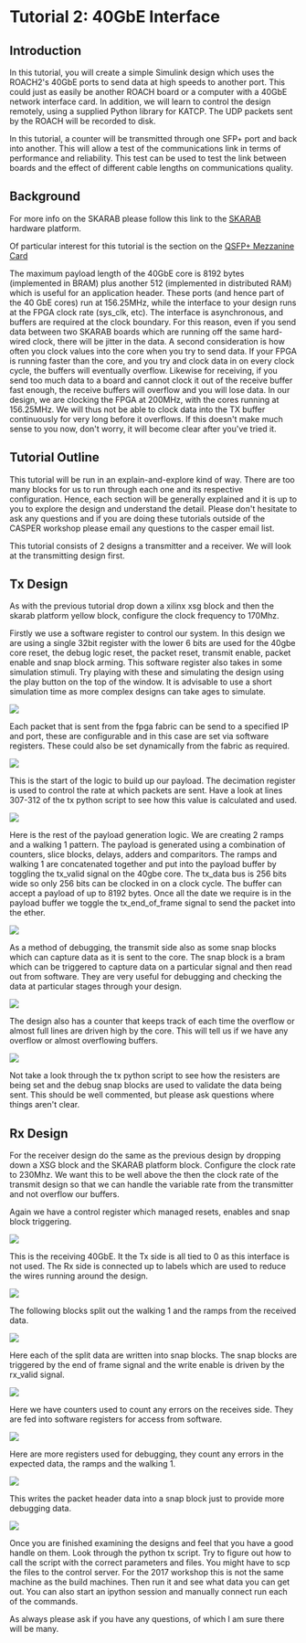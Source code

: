 # Tutorial 2: 40GbE Interface

## Introduction ##
In this tutorial, you will create a simple Simulink design which uses the ROACH2's 40GbE ports to send data at high speeds to another port. This could just as easily be another ROACH board or a computer with a 40GbE network interface card. In addition, we will learn to control the design remotely, using a supplied Python library for KATCP. The UDP packets sent by the ROACH will be recorded to disk.

In this tutorial, a counter will be transmitted through one SFP+ port and back into another. This will allow a test of the communications link in terms of performance and reliability. This test can be used to test the link between boards and the effect of different cable lengths on communications quality.

## Background ##
For more info on the SKARAB please follow this link to the [SKARAB](https://github.com/casper-astro/casper-hardware/wiki/SKARAB) hardware platform.

Of particular interest for this tutorial is the section on the [QSFP+ Mezzanine Card](https://github.com/casper-astro/casper-hardware/wiki/SKARAB#QSFP_Mezzanine_Card)

The maximum payload length of the 40GbE core is 8192 bytes (implemented in BRAM) plus another 512 (implemented in distributed RAM) which is useful for an application header. These ports (and hence part of the 40 GbE cores) run at 156.25MHz, while the interface to your design runs at the FPGA clock rate (sys_clk, etc). The interface is asynchronous, and buffers are required at the clock boundary. For this reason, even if you send data between two SKARAB boards which are running off the same hard-wired clock, there will be jitter in the data. A second consideration is how often you clock values into the core when you try to send data. If your FPGA is running faster than the core, and you try and clock data in on every clock cycle, the buffers will eventually overflow. Likewise for receiving, if you send too much data to a board and cannot clock it out of the receive buffer fast enough, the receive buffers will overflow and you will lose data. In our design, we are clocking the FPGA at 200MHz, with the cores running at 156.25MHz. We will thus not be able to clock data into the TX buffer continuously for very long before it overflows. If this doesn't make much sense to you now, don't worry, it will become clear after you've tried it.

## Tutorial Outline ##
This tutorial will be run in an explain-and-explore kind of way. There are too many blocks for us to run through each one and its respective configuration. Hence, each section will be generally explained and it is up to you to explore the design and understand the detail. Please don't hesitate to ask any questions and if you are doing these tutorials outside of the CASPER workshop please email any questions to the casper email list.

This tutorial consists of 2 designs a transmitter and a receiver. We will look at the transmitting design first.

## Tx Design ##

As with the previous tutorial drop down a xilinx xsg block and then the skarab platform yellow block, configure the clock frequency to 170Mhz.

Firstly we use a software register to control our system. In this design we are using a single 32bit register with the lower 6 bits are used for the 40gbe core reset, the debug logic reset, the packet reset, transmit enable, packet enable and snap block arming. This software register also takes in some simulation stimuli. Try playing with these and simulating the design using the play button on the top of the window. It is advisable to use a short simulation time as more complex designs can take ages to simulate.

![](../../_static/img/skarab/tut_40gbe/Tx_control.png)


Each packet that is sent from the fpga fabric can be send to a specified IP and port, these are configurable and in this case are set via software registers. These could also be set dynamically from the fabric as required.

![](../../_static/img/skarab/tut_40gbe/tx_ip_port_registers.png)


This is the start of the logic to build up our payload. The decimation register is used to control the rate at which packets are sent. Have a look at lines 307-312 of the tx python script to see how this value is calculated and used.

![](../../_static/img/skarab/tut_40gbe/Tx_decimation_logic.png)

Here is the rest of the payload generation logic. We are creating 2 ramps and a walking 1 pattern. The payload is generated using a combination of counters, slice blocks, delays, adders and comparitors. The ramps and walking 1 are concatenated together and put into the payload buffer by toggling the tx_valid signal on the 40gbe core. The tx_data bus is 256 bits wide so only 256 bits can be clocked in on a clock cycle. The buffer can accept a payload of up to 8192 bytes. Once all the date we require is in the payload buffer we toggle the tx_end_of_frame signal to send the packet into the ether. 

![](../../_static/img/skarab/tut_40gbe/tx_40gbe.png)

As a method of debugging, the transmit side also as some snap blocks which can capture data as it is sent to the core. The snap block is a bram which can be triggered to capture data on a particular signal and then read out from software. They are very useful for debugging and checking the data at particular stages through your design. 

![](../../_static/img/skarab/tut_40gbe/Tx_snapshot_blocks.png)

The design also has a counter that keeps track of each time the overflow or almost full lines are driven high by the core. This will tell us if we have any overflow or almost overflowing buffers.

![](../../_static/img/skarab/tut_40gbe/Tx_afull_overflow_regs.png)

Not take a look through the tx python script to see how the resisters are being set and the debug snap blocks are used to validate the data being sent. This should be well commented, but please ask questions where things aren't clear.

## Rx Design ##

For the receiver design do the same as the previous design by dropping down a XSG block and the SKARAB platform block. Configure the clock rate to 230Mhz. We want this to be well above the then the clock rate of the transmit design so that we can handle the variable rate from the transmitter and not overflow our buffers.

Again we have a control register which managed resets, enables and snap block triggering.

![](../../_static/img/skarab/tut_40gbe/Rx_control_regs.png)

This is the receiving 40GbE. It the Tx side is all tied to 0 as this interface is not used. The Rx side is connected up to labels which are used to reduce the wires running around the design. 

![](../../_static/img/skarab/tut_40gbe/Rx_40gbe.png)

The following blocks split out the walking 1 and the ramps from the received data.

![](../../_static/img/skarab/tut_40gbe/Rx_data_split.png)

Here each of the split data are written into snap blocks. The snap blocks are triggered by the end of frame signal and the write enable is driven by the rx_valid signal.

![](../../_static/img/skarab/tut_40gbe/Rx_data_capture.png)

Here we have counters used to count any errors on the receives side. They are fed into software registers for access from software.

![](../../_static/img/skarab/tut_40gbe/Rx_debug_regs.png)

Here are more registers used for debugging, they count any errors in the expected data, the ramps and the walking 1.

![](../../_static/img/skarab/tut_40gbe/Rx_error_counters.png)

This writes the packet header data into a snap block just to provide more debugging data.

![](../../_static/img/skarab/tut_40gbe/Rx_pkt_counter.png)


Once you are finished examining the designs and feel that you have a good handle on them. Look through the python tx script. Try to figure out how to call the script with the correct parameters and files. You might have to scp the files to the control server. For the 2017 workshop this is not the same machine as the build machines. Then run it and see what data you can get out. You can also start an ipython session and manually connect run each of the commands.

As always please ask if you have any questions, of which I am sure there will be many.
